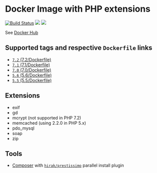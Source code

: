 # Docker Image with PHP extensions

[![Build Status](https://travis-ci.org/104corp/docker-php-testing.svg?branch=master)](https://travis-ci.org/104corp/docker-php-testing)
[![](https://img.shields.io/docker/stars/104corp/php-testing.svg)](https://hub.docker.com/r/104corp/php-testing/)
[![](https://img.shields.io/docker/pulls/104corp/php-testing.svg)](https://hub.docker.com/r/104corp/php-testing/)

See [Docker Hub](https://hub.docker.com/r/104corp/php-testing/)

## Supported tags and respective `Dockerfile` links

* [`7.2` (7.2/Dockerfile)](https://github.com/104corp/docker-php-testing/blob/master/7.2/Dockerfile)
* [`7.1` (7.1/Dockerfile)](https://github.com/104corp/docker-php-testing/blob/master/7.1/Dockerfile)
* [`7.0` (7.0/Dockerfile)](https://github.com/104corp/docker-php-testing/blob/master/7.0/Dockerfile)
* [`5.6` (5.6/Dockerfile)](https://github.com/104corp/docker-php-testing/blob/master/5.6/Dockerfile)
* [`5.5` (5.5/Dockerfile)](https://github.com/104corp/docker-php-testing/blob/master/5.5/Dockerfile)

## Extensions

* exif
* gd
* mcrypt (not supported in PHP 7.2)
* memcached (using 2.2.0 in PHP 5.x)
* pdo_mysql
* soap
* zip

## Tools

* [Composer](https://getcomposer.org/) with [`hirak/prestissimo`](https://github.com/hirak/prestissimo) parallel install plugin
